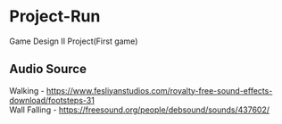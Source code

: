 # Project-Run
Game Design II Project(First game)

## Audio Source
Walking - https://www.fesliyanstudios.com/royalty-free-sound-effects-download/footsteps-31  
Wall Falling - https://freesound.org/people/debsound/sounds/437602/
